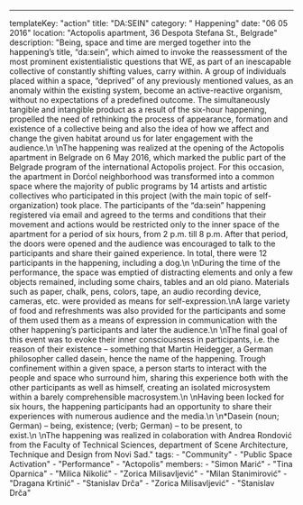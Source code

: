 ---
  templateKey: "action"
  title: "DA:SEIN"
  category: " Happening"
  date: "06 05 2016"
  location: "Actopolis apartment, 36 Despota Stefana St., Belgrade"
  description: "Being, space and time are merged together into the happening’s title, “da:sein”, which aimed to invoke the reassessment of the most prominent existentialistic questions that WE, as part of an inescapable collective of constantly shifting values, carry within. A group of individuals placed within a space, “deprived” of any previously mentioned values, as an anomaly within the existing system, become an active-reactive organism, without no expectations of a predefined outcome. The simultaneously tangible and intangible product as a result of the six-hour happening, propelled the need of rethinking the process of appearance, formation and existence of a collective being and also the idea of how we affect and change the given habitat around us for later engagement with the audience.\n \nThe happening was realized at the opening of the Actopolis apartment in Belgrade on 6 May 2016, which marked the public part of the Belgrade program of the international Actopolis project. For this occasion, the apartment in Dorćol neighborhood was transformed into a common space where the majority of public programs by 14 artists and artistic collectives who participated in this project (with the main topic of self-organization) took place. The participants of the “da:sein” happening registered via email and agreed to the terms and conditions that their movement and actions would be restricted only to the inner space of the apartment for a period of six hours, from 2 p.m. till 8 p.m. After that period, the doors were opened and the audience was encouraged to talk to the participants and share their gained experience. In total, there were 12 participants in the happening, including a dog.\n \nDuring the time of the performance, the space was emptied of distracting elements and only a few objects remained, including some chairs, tables and an old piano. Materials such as paper, chalk, pens, colors, tape, an audio recording device, cameras, etc. were provided as means for self-expression.\nA large variety of food and refreshments was also provided for the participants and some of them used them as a means of expression in communication with the other happening’s participants and later the audience.\n \nThe final goal of this event was to evoke their inner consciousness in participants, i.e. the reason of their existence – something that Martin Heidegger, a German philosopher called dasein, hence the name of the happening. Trough confinement within a given space, a person starts to interact with the people and space who surround him, sharing this experience both with the other participants as well as himself, creating an isolated microsystem within a barely comprehensible macrosystem.\n \nHaving been locked for six hours, the happening participants had an opportunity to share their experiences with numerous audience and the media.\n \n*Dasein (noun; German) – being, existence; (verb; German) – to be present, to exist.\n \nThe happening was realized in colaboration with Andrea Rondović from the Faculty of Technical Sciences, department of Scene Architecture, Technique and Design from Novi Sad."
  tags: 
    - "Community"
    - "Public Space Activation"
    - "Performance"
    - "Actopolis"
  members: 
    - "Simon Marić"
    - "Tina Oparnica"
    - "Milica Nikolić"
    - "Zorica Milisavljević"
    - "Milan Stanimirović"
    - "Dragana Krtinić"
    - "Stanislav Drča"
    - "Zorica Milisavljević"
    - "Stanislav Drča"
